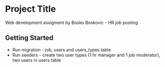 # Project Title

Web development assigment by Bosko Boskovic - HR job posting

## Getting Started

* Run migration - job, users and users_types table
* Run seeders - create two user types (1 hr manager and 1 job moderator), two users in users table

